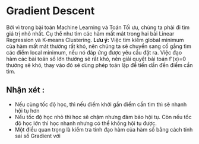 # Gradient Descent
Bởi vì trong bài toán Machine Learning và Toán Tối ưu, chúng ta phải đi tìm giá trị nhỏ nhất. 
Cụ thể như tìm các hàm mất mát trong hai bài Linear Regression và K-means Clustering.
**Lưu ý:**  Việc tìm kiếm global minimum của hàm mất mát thường rất khó, nên chúng ta sẽ chuyển sang cố gắng tìm các điểm local minimum, nếu nó đáp ứng được yêu cầu đặt ra. Việc đạo hàm các bài toán số lớn thường sẽ rất khó, nên giải quyết bài toán f'(x)=0 thường sẽ khó, thay vào đó sẽ dùng phép toán lặp để tiến dần đến điểm cần tìm.

## Nhận xét :
- Nếu cùng tốc độ học, thì nếu điểm khởi gần điểm cần tìm thì sẽ nhanh hội tụ hơn
- Nếu tốc độ học nhỏ thì học sẽ chậm nhưng đảm bảo hội tụ. Còn nếu tốc độ học lớn thì học nhanh nhưng có thể không hội tụ được.
- Một điều quan trọng là kiểm tra tính đạo hàm của hàm số bằng cách tính sai số Gradient với 
